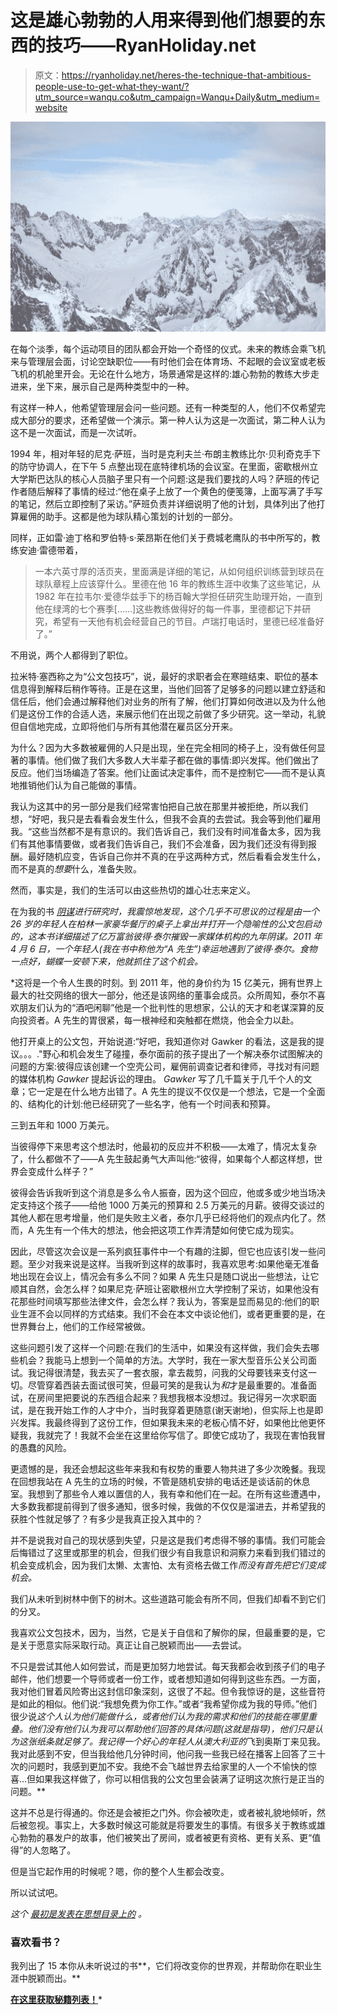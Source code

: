 # 这是雄心勃勃的人用来得到他们想要的东西的技巧——RyanHoliday.net

> 原文：<https://ryanholiday.net/heres-the-technique-that-ambitious-people-use-to-get-what-they-want/?utm_source=wanqu.co&utm_campaign=Wanqu+Daily&utm_medium=website>

![](img/f5dbccb82c609f5123f720ac124ef636.png)

在每个淡季，每个运动项目的团队都会开始一个奇怪的仪式。未来的教练会乘飞机来与管理层会面，讨论空缺职位——有时他们会在体育场、不起眼的会议室或老板飞机的机舱里开会。无论在什么地方，场景通常是这样的:雄心勃勃的教练大步走进来，坐下来，展示自己是两种类型中的一种。

有这样一种人，他希望管理层会问一些问题。还有一种类型的人，他们不仅希望完成大部分的要求，还希望做一个演示。第一种人认为这是一次面试，第二种人认为这不是一次面试，而是一次试听。

1994 年，相对年轻的尼克·萨班，当时是克利夫兰·布朗主教练比尔·贝利奇克手下的防守协调人，在下午 5 点整出现在底特律机场的会议室。在里面，密歇根州立大学斯巴达队的核心人员脑子里只有一个问题:这是我们要找的人吗？萨班的传记作者随后解释了事情的经过:“他在桌子上放了一个黄色的便笺簿，上面写满了手写的笔记，然后立即控制了采访。”萨班负责并详细说明了他的计划，具体列出了他打算雇佣的助手。这都是他为球队精心策划的计划的一部分。

同样，正如雷·迪丁格和罗伯特·s·莱昂斯在他们关于费城老鹰队的书中所写的，教练安迪·雷德带着，

> 一本六英寸厚的活页夹，里面满是详细的笔记，从如何组织训练营到球员在球队章程上应该穿什么。里德在他 16 年的教练生涯中收集了这些笔记，从 1982 年在拉韦尔·爱德华兹手下的杨百翰大学担任研究生助理开始，一直到他在绿湾的七个赛季[……]这些教练做得好的每一件事，里德都记下并研究，希望有一天他有机会经营自己的节目。卢瑞打电话时，里德已经准备好了。”

不用说，两个人都得到了职位。

拉米特·塞西称之为“公文包技巧”，说，最好的求职者会在寒暄结束、职位的基本信息得到解释后稍作等待。正是在这里，当他们回答了足够多的问题以建立舒适和信任后，他们会通过解释他们对业务的所有了解，他们打算如何改进以及为什么他们是这份工作的合适人选，来展示他们在出现之前做了多少研究。这一举动，礼貌但自信地完成，立即将他们与所有其他潜在雇员区分开来。

为什么？因为大多数被雇佣的人只是出现，坐在完全相同的椅子上，没有做任何显著的事情。他们做了我们大多数人大半辈子都在做的事情:即兴发挥。他们做出了反应。他们当场编造了答案。他们让面试决定事件，而不是控制它——而不是认真地推销他们认为自己能做的事情。

我认为这其中的另一部分是我们经常害怕把自己放在那里并被拒绝，所以我们想，“好吧，我只是去看看会发生什么，但我不会真的去尝试。我会等到他们雇用我。“这些当然都不是有意识的。我们告诉自己，我们没有时间准备太多，因为我们有其他事情要做，或者我们告诉自己，我们不会准备，因为我们还没有得到报酬。最好随机应变，告诉自己你并不真的在乎这两种方式，然后看看会发生什么，而不是真的*想要*什么，准备失败。

然而，事实是，我们的生活可以由这些热切的雄心壮志来定义。

在为我的书 [*阴谋*](https://www.amazon.com/Conspiracy-Ryan-Holiday/dp/0735217645/ref=tmm_hrd_swatch_0?_encoding=UTF8&qid=1516116351&sr=8-1&tag=thougcatal0c-20)*进行研究时，我震惊地发现，这个几乎不可思议的过程是由一个 26 岁的年轻人在柏林一家豪华餐厅的桌子上拿出并打开一个隐喻性的公文包启动的，这本书详细描述了亿万富翁彼得·泰尔摧毁一家媒体机构的九年阴谋。2011 年 4 月 6 日，一个年轻人(我在书中称他为“A 先生”)幸运地遇到了彼得·泰尔。食物一点好，蝴蝶一安顿下来，他就抓住了这个机会。*

 *这将是一个令人生畏的时刻。到 2011 年，他的身价约为 15 亿美元，拥有世界上最大的社交网络的很大一部分，他还是该网络的董事会成员。众所周知，泰尔不喜欢朋友们认为的“酒吧闲聊”他是一个批判性的思想家，公认的天才和老谋深算的反向投资者。A 先生的胃很紧，每一根神经和突触都在燃烧，他会全力以赴。

他打开桌上的公文包，开始说道:“好吧，我知道你对 Gawker 的看法，这是我的提议。。。."野心和机会发生了碰撞，泰尔面前的孩子提出了一个解决泰尔试图解决的问题的方案:彼得应该创建一个空壳公司，雇佣前调查记者和律师，寻找对有问题的媒体机构 *Gawker* 提起诉讼的理由。 *Gawker* 写了几千篇关于几千个人的文章；它一定是在什么地方出错了。A 先生的提议不仅仅是一个想法，它是一个全面的、结构化的计划:他已经研究了一些名字，他有一个时间表和预算。

三到五年和 1000 万美元。

当彼得停下来思考这个想法时，他最初的反应并不积极——太难了，情况太复杂了，什么都做不了——A 先生鼓起勇气大声叫他:“彼得，如果每个人都这样想，世界会变成什么样子？”

彼得会告诉我听到这个消息是多么令人振奋，因为这个回应，他或多或少地当场决定支持这个孩子——给他 1000 万美元的预算和 2.5 万美元的月薪。彼得交谈过的其他人都在思考增量，他们是失败主义者，泰尔几乎已经将他们的观点内化了。然而，A 先生有一个伟大的想法，他会把这项工作弄清楚如何使它成为现实。

因此，尽管这次会议是一系列疯狂事件中一个有趣的注脚，但它也应该引发一些问题。至少对我来说是这样。当我听到这样的故事时，我喜欢思考:如果他毫无准备地出现在会议上，情况会有多么不同？如果 A 先生只是随口说出一些想法，让它顺其自然，会怎么样？如果尼克·萨班让密歇根州立大学控制了采访，如果他没有花那些时间填写那些法律文件，会怎么样？我认为，答案是显而易见的:他们的职业生涯不会以同样的方式结束。我们不会在本文中谈论他们，或者更重要的是，在世界舞台上，他们的工作经常被做。

这些问题引发了这样一个问题:在我们的生活中，如果没有这样做，我们会失去哪些机会？我能马上想到一个简单的方法。大学时，我在一家大型音乐公关公司面试。我记得很清楚，我去买了一套衣服，拿去裁剪，问我的父母要钱来支付这一切。尽管穿着西装去面试很可笑，但最可笑的是我认为*和*才是最重要的。准备面试，在房间里把要说的东西组合起来？我想我根本没想过。我记得另一次求职面试，是在我开始工作的人才中介，当时我穿着更随意(谢天谢地)，但实际上也是即兴发挥。我最终得到了这份工作，但如果我未来的老板心情不好，如果他比他更怀疑我，我就完了！我就不会坐在这里给你写信了。即使它成功了，我现在害怕我冒的愚蠢的风险。

更遗憾的是，我还会想起这些年来我和有权势的重要人物共进了多少次晚餐。我现在回想我站在 A 先生的立场的时候，不管是随机安排的电话还是谈话前的休息室。我想到了那些令人难以置信的人，我有幸和他们在一起。在所有这些遭遇中，大多数我都提前得到了很多通知，很多时候，我做的不仅仅是溜进去，并希望我的获胜个性就足够了？有多少是我真正投入其中的？

并不是说我对自己的现状感到失望，只是这是我们考虑得不够的事情。我们可能会后悔错过了这里或那里的机会，但我们很少有自我意识和洞察力来看到我们错过的机会变成机会，因为我们太懒、太害怕、太有资格去做工作*而没有首先把它们变成机会。*

我们从未听到树林中倒下的树木。这些道路可能会有所不同，但我们却看不到它们的分叉。

我喜欢公文包技术，因为，当然，它是关于自信和了解你的屎，但最重要的是，它是关于愿意实际采取行动。真正让自己脱颖而出——去尝试。

不只是尝试其他人如何尝试，而是更加努力地尝试。每天我都会收到孩子们的电子邮件，他们想要一个导师或者一份工作，或者想知道如何得到这些东西。一方面，我对他们冒着风险寄出这封信印象深刻，这很了不起。但令我惊讶的是，这些音符是如此的相似。他们说:“我想免费为你工作。”或者“我希望你成为我的导师。”他们很少说*这个人认为他们能做什么，或者他们认为我的需求和他们的技能在哪里重叠。他们没有他们认为我可以帮助他们回答的具体问题(这就是指导)，他们只是认为这张纸条就足够了。我记得一个好心的年轻人从澳大利亚的*飞到奥斯丁来见我。我对此感到不安，但当我给他几分钟时间，他问我一些我已经在播客上回答了三十次的问题时，我感到更加不安。我绝不会飞越世界去给家里的人一个不愉快的惊喜…但如果我这样做了，你可以相信我的公文包里会装满了证明这次旅行是正当的问题。**

这并不总是行得通的。你还是会被拒之门外。你会被吹走，或者被礼貌地倾听，然后被忽视。事实上，大多数时候这可能就是将要发生的事情。有很多关于教练或雄心勃勃的暴发户的故事，他们被笑出了房间，或者被更有资格、更有关系、更“值得”的人忽略了。

但是当它起作用的时候呢？嗯，你的整个人生都会改变。

所以试试吧。

*这个* [*最初是发表在思想目录上的*](https://thoughtcatalog.com/ryan-holiday/2018/03/heres-the-technique-that-ambitious-people-use-to-get-what-they-want/) *。*

### 喜欢看书？

我列出了 15 本你从未听说过的书**，它们将改变你的世界观，并帮助你在职业生涯中脱颖而出。**

 **[在这里获取秘籍列表！](https://ryan-holiday.ck.page/15books)***